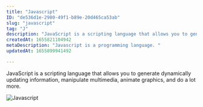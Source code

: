 ```yaml
---
title: "Javascript"
ID: "de536d1e-2980-49f1-b89e-20d465ca53ab"
slug: "javascript"
tag: "J"
description: "JavaScript is a scripting language that allows you to generate dynamically updating information, manipulate multimedia, animate graphics, and do a lot more."
createdAt: 1655821104942
metaDescription: "Javascript is a programming language. "
updatedAt: 1655899941492

---
```

JavaScript is a scripting language that allows you to generate dynamically updating information, manipulate multimedia, animate graphics, and do a lot more.

![Javascript](https://media.giphy.com/media/13HgwGsXF0aiGY/giphy.gif)